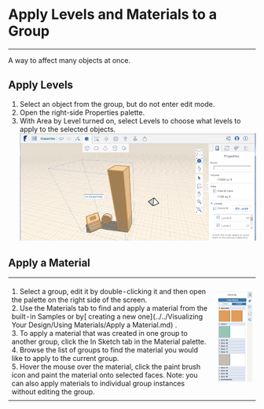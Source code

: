 # Apply Levels and Materials to a Group

----

A way to affect many objects at once.
 

## Apply Levels

1. Select an object from the group, but do not enter edit mode.
2. Open the right-side Properties palette.
3. With Area by Level turned on, select Levels to choose what levels to apply to the selected objects.![](Images/GUID-54B67CF7-7902-47CB-BA90-C5C28E2207A8-low.png)

## Apply a Material


| | |
| ---- | ---- |
| <br>1. Select a group, edit it by double-clicking it and then open the palette on the right side of the screen.<br>2. Use the Materials tab to find and apply a material from the built-in Samples or by[ creating a new one](../../Visualizing Your Design/Using Materials/Apply a Material.md) .<br>3. To apply a material that was created in one group to another group, click the In Sketch tab in the Material palette.<br>4. Browse the list of groups to find the material you would like to apply to the current group.<br>5. Hover the mouse over the material, click the paint brush icon and paint the material onto selected faces. Note: you can also apply materials to individual group instances without editing the group.<br>  |   ![](Images/GUID-5CEE0CE1-EB3D-42B6-8F2F-D80DDAF92EAC-low.png)   |
| |     |


